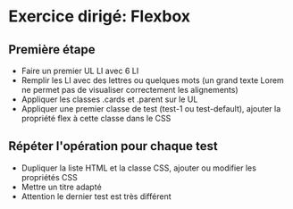 # Exercice dirigé: Flexbox

## Première étape

- Faire un premier UL LI avec 6 LI
- Remplir les LI avec des lettres ou quelques mots (un grand texte Lorem ne permet pas de visualiser correctement les alignements)
- Appliquer les classes .cards et .parent sur le UL
- Appliquer une premier classe de test (test-1 ou test-default), ajouter la propriété flex à cette classe dans le CSS

## Répéter l'opération pour chaque test

- Dupliquer la liste HTML et la classe CSS, ajouter ou modifier les propriétés CSS
- Mettre un titre adapté
- Attention le dernier test est très différent